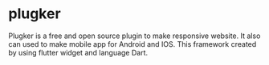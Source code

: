 # plugker
Plugker is a free and open source plugin to make responsive website. It also can used to make mobile app for Android and IOS. This framework created by using flutter widget and language Dart.
